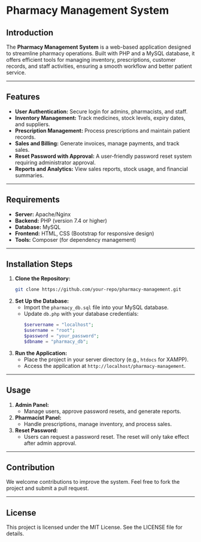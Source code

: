 # Pharmacy Management System

## Introduction
The **Pharmacy Management System** is a web-based application designed to streamline pharmacy operations. Built with PHP and a MySQL database, it offers efficient tools for managing inventory, prescriptions, customer records, and staff activities, ensuring a smooth workflow and better patient service.

---

## Features
- **User Authentication:** Secure login for admins, pharmacists, and staff.
- **Inventory Management:** Track medicines, stock levels, expiry dates, and suppliers.
- **Prescription Management:** Process prescriptions and maintain patient records.
- **Sales and Billing:** Generate invoices, manage payments, and track sales.
- **Reset Password with Approval:** A user-friendly password reset system requiring administrator approval.
- **Reports and Analytics:** View sales reports, stock usage, and financial summaries.

---

## Requirements
- **Server:** Apache/Nginx
- **Backend:** PHP (version 7.4 or higher)
- **Database:** MySQL
- **Frontend:** HTML, CSS (Bootstrap for responsive design)
- **Tools:** Composer (for dependency management)

---

## Installation Steps
1. **Clone the Repository:**
   ```bash
   git clone https://github.com/your-repo/pharmacy-management.git
   ```
2. **Set Up the Database:**
   - Import the `pharmacy_db.sql` file into your MySQL database.
   - Update `db.php` with your database credentials:
     ```php
     $servername = "localhost";
     $username = "root";
     $password = "your_password";
     $dbname = "pharmacy_db";
     ```
3. **Run the Application:**
   - Place the project in your server directory (e.g., `htdocs` for XAMPP).
   - Access the application at `http://localhost/pharmacy-management`.

---

## Usage
1. **Admin Panel:**
   - Manage users, approve password resets, and generate reports.
2. **Pharmacist Panel:**
   - Handle prescriptions, manage inventory, and process sales.
3. **Reset Password:**
   - Users can request a password reset. The reset will only take effect after admin approval.

---

## Contribution
We welcome contributions to improve the system. Feel free to fork the project and submit a pull request.

---

## License
This project is licensed under the MIT License. See the LICENSE file for details.

